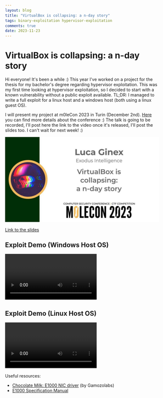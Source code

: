 ```yaml
---
layout: blog
title: "VirtualBox is collapsing: a n-day story"
tags: binary-exploitation hypervisor-exploitation
comments: true
date: 2023-11-23
---
```


# VirtualBox is collapsing: a n-day story

Hi everyone! It's been a while :)
This year I've worked on a project for the thesis for my bachelor's degree regarding hypervisor exploitation. 
This was my first time looking at hypervisor exploitation, so I decided to start with a known vulnerability without a public exploit available. 
TL;DR: I managed to write a full exploit for a linux host and a windows host (both using a linux guest OS).

I will present my project at m0leCon 2023 in Turin (December 2nd). [Here](https://m0lecon.it) you can find more details about the conference :)
The talk is going to be recorded, I'll post here the link to the video once it's released, I'll post the slides too. I can't wait for next week! :)

![Image](/assets/images/molecon.jpg)

[Link to the slides](/assets/blog/2023/Virtualbox-research-1/VirtualBox-m0leCon.pdf)


## Exploit Demo (Windows Host OS)

<video src="/assets/blog/2023/Virtualbox-research-1/Proc_cont_win.mp4"></video>

## Exploit Demo (Linux Host OS)

<video src="/assets/blog/2023/Virtualbox-research-1/Proc_cont.mp4"></video>

Useful resources:

* [Chocolate Milk: E1000 NIC driver](https://youtu.be/imdUGT3tZEU) (by Gamozolabs)
* [E1000 Specification Manual](https://pdos.csail.mit.edu/6.828/2017/readings/hardware/8254x_GBe_SDM.pdf)
